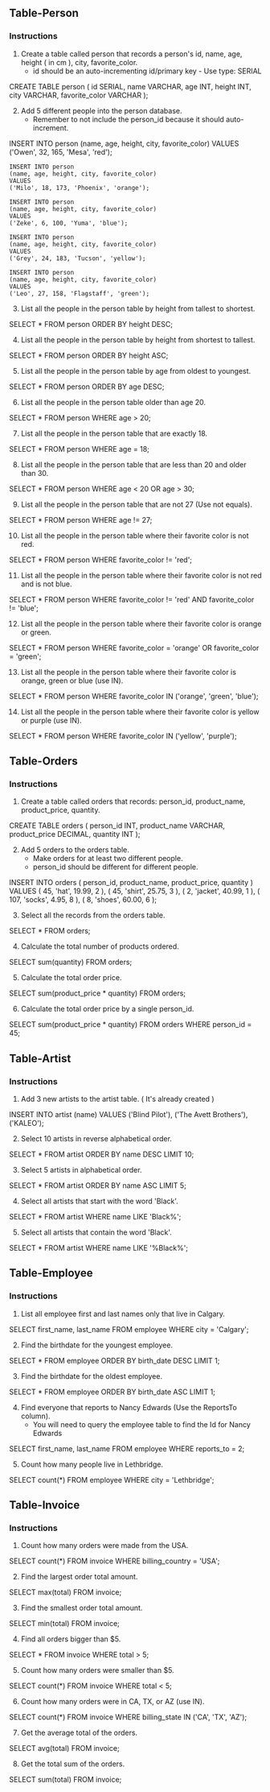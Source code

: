 ## Table-Person

### Instructions
1. Create a table called person that records a person's id, name, age, height ( in cm ), city, favorite_color. 
    * id should be an auto-incrementing id/primary key - Use type: SERIAL

CREATE TABLE person (
    id SERIAL,
    name VARCHAR,
    age INT,
    height INT, 
    city VARCHAR,
    favorite_color VARCHAR
    );

2. Add 5 different people into the person database. 
    * Remember to not include the person_id because it should auto-increment.

INSERT INTO person 
    (name, age, height, city, favorite_color)
    VALUES 
    ('Owen', 32, 165, 'Mesa', 'red');

    INSERT INTO person 
    (name, age, height, city, favorite_color)
    VALUES 
    ('Milo', 18, 173, 'Phoenix', 'orange');

    INSERT INTO person 
    (name, age, height, city, favorite_color)
    VALUES 
    ('Zeke', 6, 100, 'Yuma', 'blue');

    INSERT INTO person 
    (name, age, height, city, favorite_color)
    VALUES 
    ('Grey', 24, 183, 'Tucson', 'yellow');

    INSERT INTO person 
    (name, age, height, city, favorite_color)
    VALUES 
    ('Leo', 27, 158, 'Flagstaff', 'green');

3. List all the people in the person table by height from tallest to shortest.

SELECT * FROM person
ORDER BY height DESC;

4. List all the people in the person table by height from shortest to tallest.

SELECT * FROM person
ORDER BY height ASC;

5. List all the people in the person table by age from oldest to youngest.

SELECT * FROM person
ORDER BY age DESC;

6. List all the people in the person table older than age 20.

SELECT * FROM person
WHERE age > 20;

7. List all the people in the person table that are exactly 18.

SELECT * FROM person
WHERE age = 18;

8. List all the people in the person table that are less than 20 and older than 30.

SELECT * FROM person
WHERE age < 20 
OR age > 30;

9. List all the people in the person table that are not 27 (Use not equals).

SELECT * FROM person 
WHERE age != 27;

10. List all the people in the person table where their favorite color is not red.

SELECT * FROM person 
WHERE favorite_color != 'red';

11. List all the people in the person table where their favorite color is not red and is not blue.

SELECT * FROM person 
WHERE favorite_color != 'red'
AND favorite_color != 'blue';

12. List all the people in the person table where their favorite color is orange or green.

SELECT * FROM person 
WHERE favorite_color = 'orange'
OR favorite_color = 'green';

13. List all the people in the person table where their favorite color is orange, green or blue (use IN).

SELECT * FROM person 
WHERE favorite_color IN ('orange', 'green', 'blue');

14. List all the people in the person table where their favorite color is yellow or purple (use IN).

SELECT * FROM person 
WHERE favorite_color IN ('yellow', 'purple');


## Table-Orders

### Instructions

1. Create a table called orders that records: person_id, product_name, product_price, quantity.

CREATE TABLE orders (
person_id INT,
product_name VARCHAR, 
product_price DECIMAL, 
quantity INT
);

2. Add 5 orders to the orders table.
    * Make orders for at least two different people.
    * person_id should be different for different people.

INSERT INTO orders ( person_id, product_name, product_price, quantity )
VALUES 
( 45, 'hat', 19.99, 2 ),
( 45, 'shirt', 25.75, 3 ),
( 2, 'jacket', 40.99, 1 ),
( 107, 'socks', 4.95, 8 ),
( 8, 'shoes', 60.00, 6 );

3. Select all the records from the orders table.

SELECT * FROM orders;

4. Calculate the total number of products ordered.

SELECT sum(quantity) FROM orders;

5. Calculate the total order price.

SELECT sum(product_price * quantity) FROM orders;

6. Calculate the total order price by a single person_id.

SELECT sum(product_price * quantity) FROM orders
WHERE person_id = 45;


## Table-Artist

### Instructions

1. Add 3 new artists to the artist table. ( It's already created )

INSERT INTO artist (name)
VALUES 
('Blind Pilot'),
('The Avett Brothers'),
('KALEO');

2. Select 10 artists in reverse alphabetical order.

SELECT * FROM artist
ORDER BY name DESC
LIMIT 10;

3. Select 5 artists in alphabetical order.

SELECT * FROM artist
ORDER BY name ASC
LIMIT 5;

4. Select all artists that start with the word 'Black'.

SELECT * FROM artist
WHERE name LIKE 'Black%';

5. Select all artists that contain the word 'Black'.

SELECT * FROM artist
WHERE name LIKE '%Black%';


## Table-Employee

### Instructions

1. List all employee first and last names only that live in Calgary.

SELECT first_name, last_name FROM employee
WHERE city = 'Calgary';

2. Find the birthdate for the youngest employee.

SELECT * FROM employee
ORDER BY birth_date DESC
LIMIT 1;

3. Find the birthdate for the oldest employee.

SELECT * FROM employee
ORDER BY birth_date ASC
LIMIT 1;

4. Find everyone that reports to Nancy Edwards (Use the ReportsTo column).
   * You will need to query the employee table to find the Id for Nancy Edwards

SELECT first_name, last_name FROM employee
WHERE reports_to = 2;

5. Count how many people live in Lethbridge.

SELECT count(*) FROM employee
WHERE city = 'Lethbridge';


## Table-Invoice

### Instructions

1. Count how many orders were made from the USA.

SELECT count(*) FROM invoice
WHERE billing_country = 'USA';

2. Find the largest order total amount.

SELECT max(total) FROM invoice;

3. Find the smallest order total amount.

SELECT min(total) FROM invoice;

4. Find all orders bigger than $5.

SELECT * FROM invoice
WHERE total > 5;

5. Count how many orders were smaller than $5.

SELECT count(*) FROM invoice
WHERE total < 5;

6. Count how many orders were in CA, TX, or AZ (use IN).

SELECT count(*) FROM invoice
WHERE billing_state IN ('CA', 'TX', 'AZ');

7. Get the average total of the orders.

SELECT avg(total) FROM invoice;

8. Get the total sum of the orders.

SELECT sum(total) FROM invoice;



